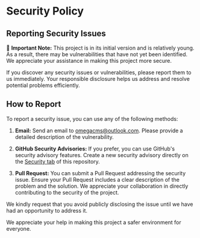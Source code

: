 # Security Policy

## Reporting Security Issues

🚨 **Important Note:** This project is in its initial version and is relatively young. As a result, there may be vulnerabilities that have not yet been identified. We appreciate your assistance in making this project more secure.

If you discover any security issues or vulnerabilities, please report them to us immediately. Your responsible disclosure helps us address and resolve potential problems efficiently.

## How to Report

To report a security issue, you can use any of the following methods:

1. **Email:** Send an email to [omegacms@outlook.com](mailto:omegacms@outlook.com). Please provide a detailed description of the vulnerability.

2. **GitHub Security Advisories:** If you prefer, you can use GitHub's security advisory features. Create a new security advisory directly on the [Security tab](https://github.com/omegacms/omegacms.github.io/security) of this repository.

3. **Pull Request:** You can submit a Pull Request addressing the security issue. Ensure your Pull Request includes a clear description of the problem and the solution. We appreciate your collaboration in directly contributing to the security of the project.

We kindly request that you avoid publicly disclosing the issue until we have had an opportunity to address it.

We appreciate your help in making this project a safer environment for everyone.
